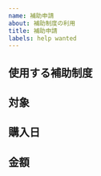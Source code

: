 ```yaml
---
name: 補助申請
about: 補助制度の利用
title: 補助申請
labels: help wanted
---
```


<!--
このように囲まれている部分は編集時のみ見えるようになっています
「#」で始まる行は見出しです
同じように囲まれた説明文を読みながら
囲まれていない部分に文章を入力してください
-->

## 使用する補助制度

<!--
書籍購入補助申請
機材購入補助申請
予防接種補助申請

のいずれかを入力してください
-->

## 対象

<!--
補助申請する商品名／予防接種の名称を入力してください
（例）インフルエンザ
-->

## 購入日

<!--
購入／接種した日付を入力してください
（例）2020/01/01
-->

## 金額

<!--
購入／接種にかかった費用を入力してください
（例）2000円
-->
